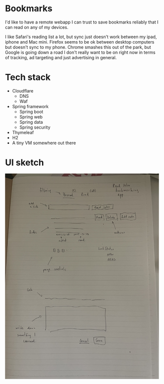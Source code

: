 # Bookmarks

I'd like to have a remote webapp I can trust to save bookmarks reliably that I can read on any of my devices.

I like Safari's reading list a lot, but sync just doesn't work between my ipad, iphone and Mac mini. Firefox seems to be ok between desktop computers but doesn't sync to my phone. Chrome smashes this out of the park, but Google is going down a road I don't really want to be on right now in terms of tracking, ad targeting and just advertising in general.

# Tech stack
* Cloudflare
  * DNS
  * Waf
* Spring framework
  * Spring boot
  * Spring web
  * Spring data
  * Spring security
* Thymeleaf
* H2
* A tiny VM somewhere out there

# UI sketch
![A home page for my webapp including a textfield to save links, a list of links I have saved, and a way to filter links by those I have read and not read](docs/bookmarks.jpeg)
